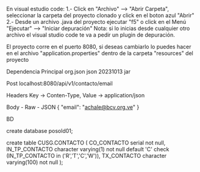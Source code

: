 En visual estudio code:
1.- Click en "Archivo" --> "Abrir Carpeta", seleccionar la carpeta del proyecto clonado y click en el boton azul "Abrir"
2.- Desde un archivo .java del proyecto ejecutar "f5" o click en el Menú "Ejecutar" --> "Iniciar depuración" 
Nota: si lo inicias desde cualquier otro archivo el visual studio code te va a pedir un plugin de depuración.

El proyecto corre en el puerto 8080, si deseas cambiarlo lo puedes hacer en el archivo "application.properties" dentro de la carpeta "resources" del proyecto

Dependencia Principal
<dependency>
  <groupId>org.json</groupId>
  <artifactId>json</artifactId>
  <version>20231013</version>
  <type>jar</type>
</dependency>


Post
localhost:8080/api/v1/contacto/email

Headers
Key -> Conten-Type, Value -> application/json 

Body - Raw - JSON
{
    "email": "achale@bcv.org.ve"
}

BD

create database posold01;

create table CUSG.CONTACTO (
   CO_CONTACTO          serial                     not null,
   IN_TP_CONTACTO       character varying(1)           not null default 'C'
      check (IN_TP_CONTACTO in ('R','T','C','W')),
   TX_CONTACTO          character varying(100)         not null
);
